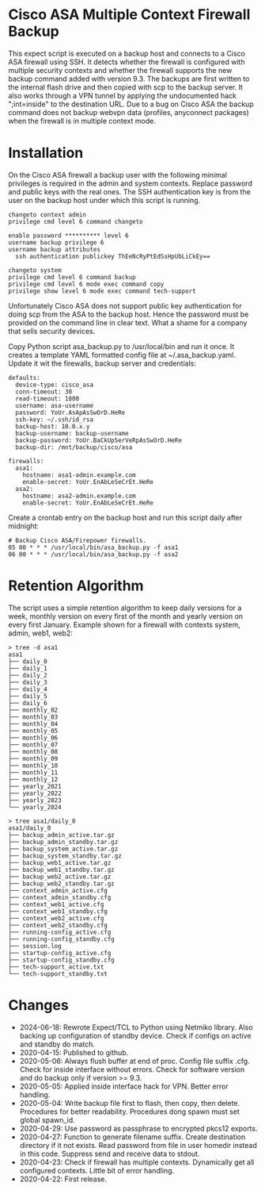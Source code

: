 # Cisco ASA Multiple Context Firewall Backup

This expect script is executed on a backup host and connects to a Cisco ASA firewall using SSH. It detects whether the firewall is configured with multiple security contexts and whether the firewall supports the new backup command added with version 9.3. The backups are first written to the internal flash drive and then copied with scp to the backup server. It also works through a VPN tunnel by applying the undocumented hack ";int=inside" to the destination URL. Due to a bug on Cisco ASA the backup command does not backup webvpn data (profiles, anyconnect packages) when the firewall is in multiple context mode.

# Installation

On the Cisco ASA firewall a backup user with the following minimal privileges is required in the admin and system contexts. Replace password and public keys with the real ones. The SSH authentication key is from the user on the backup host under which this script is running.

```
changeto context admin
privilege cmd level 6 command changeto

enable password ********** level 6
username backup privilege 6
username backup attributes
  ssh authentication publickey ThEeNcRyPtEdSsHpUbLiCkEy==
 
changeto system
privilege cmd level 6 command backup
privilege cmd level 6 mode exec command copy
privilege show level 6 mode exec command tech-support
```

Unfortunately Cisco ASA does not support public key authentication for doing scp from the ASA to the backup host. Hence the password must be provided on the command line in clear text. What a shame for a company that sells security devices.

Copy Python script asa_backup.py to /usr/local/bin and run it once. It creates a template YAML formatted config file at ~/.asa_backup.yaml. Update it wit the firewalls, backup server and credentials:

```
defaults:
  device-type: cisco_asa
  conn-timeout: 30
  read-timeout: 1800
  username: asa-username
  password: YoUr.AsApAsSwOrD.HeRe
  ssh-key: ~/.ssh/id_rsa
  backup-host: 10.0.x.y
  backup-username: backup-username
  backup-password: YoUr.BaCkUpSerVeRpAsSwOrD.HeRe
  backup-dir: /mnt/backup/cisco/asa

firewalls:
  asa1:
    hostname: asa1-admin.example.com
    enable-secret: YoUr.EnAbLeSeCrEt.HeRe
  asa2:
    hostname: asa2-admin.example.com
    enable-secret: YoUr.EnAbLeSeCrEt.HeRe
```

Create a crontab entry on the backup host and run this script daily after midnight:

```
# Backup Cisco ASA/Firepower firewalls.
05 00 * * *	/usr/local/bin/asa_backup.py -f asa1
06 00 * * *	/usr/local/bin/asa_backup.py -f asa2
```

# Retention Algorithm

The script uses a simple retention algorithm to keep daily versions for a week, monthly version on every first of the month and yearly version on every first January. Example shown for a firewall with contexts system, admin, web1, web2:

```
> tree -d asa1
asa1
├── daily_0
├── daily_1
├── daily_2
├── daily_3
├── daily_4
├── daily_5
├── daily_6
├── monthly_02
├── monthly_03
├── monthly_04
├── monthly_05
├── monthly_06
├── monthly_07
├── monthly_08
├── monthly_09
├── monthly_10
├── monthly_11
├── monthly_12
├── yearly_2021
├── yearly_2022
├── yearly_2023
└── yearly_2024

> tree asa1/daily_0
asa1/daily_0
├── backup_admin_active.tar.gz
├── backup_admin_standby.tar.gz
├── backup_system_active.tar.gz
├── backup_system_standby.tar.gz
├── backup_web1_active.tar.gz
├── backup_web1_standby.tar.gz
├── backup_web2_active.tar.gz
├── backup_web2_standby.tar.gz
├── context_admin_active.cfg
├── context_admin_standby.cfg
├── context_web1_active.cfg
├── context_web1_standby.cfg
├── context_web2_active.cfg
├── context_web2_standby.cfg
├── running-config_active.cfg
├── running-config_standby.cfg
├── session.log
├── startup-config_active.cfg
├── startup-config_standby.cfg
├── tech-support_active.txt
└── tech-support_standby.txt
```

# Changes

- 2024-06-18: Rewrote Expect/TCL to Python using Netmiko library. Also backing up configuration of standby device. Check if configs on active and standby do match.
- 2020-04-15: Published to github.
- 2020-05-06: Always flush buffer at end of proc. Config file suffix .cfg. Check for inside interface without errors. Check for software version and do backup only if version >= 9.3.
- 2020-05-05: Applied inside interface hack for VPN. Better error handling.
- 2020-05-04: Write backup file first to flash, then copy, then delete. Procedures for better readability. Procedures dong spawn must set global spawn_id.
- 2020-04-29: Use password as passphrase to encrypted pkcs12 exports.
- 2020-04-27: Function to generate filename suffix. Create destination directory if it not exists. Read password from file in user homedir instead in this code. Suppress send and receive data to stdout.
- 2020-04-23: Check if firewall has multiple contexts. Dynamically get all configured contexts. Little bit of error handling.
- 2020-04-22: First release.
